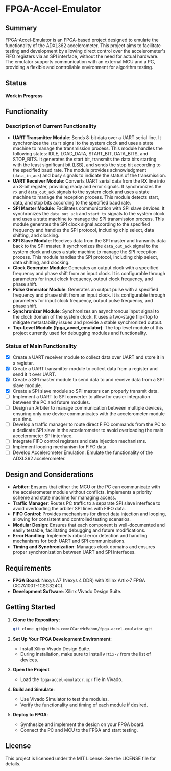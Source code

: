 # FPGA-Accel-Emulator

## Summary

FPGA-Accel-Emulator is an FPGA-based project designed to emulate the functionality of the ADXL362 accelerometer. This project aims to facilitate testing and development by allowing direct control over the accelerometer's FIFO registers via an SPI interface, without the need for actual hardware. The emulator supports communication with an external MCU and a PC, providing a flexible and controllable environment for algorithm testing.

## Status

**Work in Progress**

## Functionality

### Description of Current Functionality

-   **UART Transmitter Module**: Sends 8-bit data over a UART serial line. It synchronizes the `start` signal to the system clock and uses a state machine to manage the transmission process. This module handles the following states: IDLE, LOAD_DATA, START_BIT, DATA_BITS, and STOP_BITS. It generates the start bit, transmits the data bits starting with the least significant bit (LSB), and sends the stop bit according to the specified baud rate. The module provides acknowledgment (`data_in_ack`) and busy signals to indicate the status of the transmission.
-   **UART Receiver Module**: Converts UART serial data from the RX line into an 8-bit register, providing ready and error signals. It synchronizes the `rx` and `data_out_ack` signals to the system clock and uses a state machine to manage the reception process. This module detects start, data, and stop bits according to the specified baud rate.
-   **SPI Master Module**: Facilitates communication with SPI slave devices. It synchronizes the `data_out_ack` and `start_tx` signals to the system clock and uses a state machine to manage the SPI transmission process. This module generates the SPI clock signal according to the specified frequency and handles the SPI protocol, including chip select, data shifting, and clocking.
-   **SPI Slave Module**: Receives data from the SPI master and transmits data back to the SPI master. It synchronizes the `data_out_ack` signal to the system clock and uses a state machine to manage the SPI reception process. This module handles the SPI protocol, including chip select, data shifting, and clocking.
-   **Clock Generator Module**: Generates an output clock with a specified frequency and phase shift from an input clock. It is configurable through parameters for input clock frequency, output clock frequency, and phase shift.
-   **Pulse Generator Module**: Generates an output pulse with a specified frequency and phase shift from an input clock. It is configurable through parameters for input clock frequency, output pulse frequency, and phase shift.
-   **Synchronizer Module**: Synchronizes an asynchronous input signal to the clock domain of the system clock. It uses a two-stage flip-flop to mitigate metastability issues and provide a stable synchronized output.
-   **Top-Level Module (fpga_accel_emulator)**: The top level module of this project currently used for debugging modules and functionality.

### Status of Main Functionality

-   [x] Create a UART receiver module to collect data over UART and store it in a register.
-   [x] Create a UART transmitter module to collect data from a register and send it it over UART.
-   [x] Create a SPI master module to send data to and receive data from a SPI slave module.
-   [x] Create a SPI slave module so SPI masters can properly transmit data.
-   [ ] Implement a UART to SPI converter to allow for easier integration between the PC and future modules.
-   [ ] Design an Arbiter to manage communication between multiple devices, ensuring only one device communicates with the accelerometer module at a time.
-   [ ] Develop a traffic manager to route direct FIFO commands from the PC to a dedicate SPI slave in the accelerometer to avoid overloading the main accelerometer SPI interface.
-   [ ] Integrate FIFO control registers and data injection mechanisms.
-   [ ] Implement looping mechanism for FIFO data.
-   [ ] Develop Accelerometer Emulation: Emulate the functionality of the ADXL362 accelerometer.

## Design and Considerations

-   **Arbiter**: Ensures that either the MCU or the PC can communicate with the accelerometer module without conflicts. Implements a priority scheme and state machine for managing access.
-   **Traffic Manager**: Routes PC traffic to a separate SPI slave interface to avoid overloading the arbiter SPI lines with FIFO data.
-   **FIFO Control**: Provides mechanisms for direct data injection and looping, allowing for consistent and controlled testing scenarios.
-   **Modular Design**: Ensures that each component is well-documented and easily testable, facilitating debugging and future modifications.
-   **Error Handling**: Implements robust error detection and handling mechanisms for both UART and SPI communications.
-   **Timing and Synchronization**: Manages clock domains and ensures proper synchronization between UART and SPI interfaces.

## Requirements

-   **FPGA Board**: Nexys A7 (Nexys 4 DDR) with Xilinx Artix-7 FPGA (XC7A100T-1CSG324C).
-   **Development Software**: Xilinx Vivado Design Suite.

## Getting Started

1. **Clone the Repository**:

    ```bash
    git clone git@github.com:CCarrMcMahon/fpga-accel-emulator.git
    ```

2. **Set Up Your FPGA Development Environment**:

    - Install Xilinx Vivado Design Suite.
    - During installation, make sure to install `Artix-7` from the list of devices.

3. **Open the Project**

    - Load the `fpga-accel-emulator.xpr` file in Vivado.

4. **Build and Simulate**:

    - Use Vivado Simulator to test the modules.
    - Verify the functionality and timing of each module if desired.

5. **Deploy to FPGA**:

    - Synthesize and implement the design on your FPGA board.
    - Connect the PC and MCU to the FPGA and start testing.

## License

This project is licensed under the MIT License. See the LICENSE file for details.
